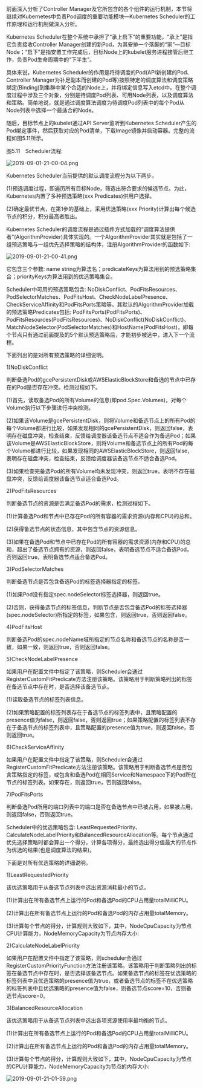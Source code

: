 
<!-- @import "[TOC]" {cmd="toc" depthFrom=1 depthTo=6 orderedList=false} -->

<!-- code_chunk_output -->



<!-- /code_chunk_output -->

前面深入分析了Controller Manager及它所包含的各个组件的运行机制，本节将继续对Kubernetes中负责Pod调度的重要功能模块—Kubernetes Scheduler的工作原理和运行机制做深入分析。

Kubernetes Scheduler在整个系统中承担了“承上启下”的重要功能，“承上”是指它负责接收Controller Manager创建的新Pod，为其安排一个落脚的“家”—目标Node；“启下”是指安置工作完成后，目标Node上的kubelet服务进程接管后继工作，负责Pod生命周期中的“下半生”。

具体来说，Kubernetes Scheduler的作用是将待调度的Pod(API新创建的Pod、Controller Manager为补足副本而创建的Pod等)按照特定的调度算法和调度策略绑定(Binding)到集群中某个合适的Node上，并将绑定信息写入etcd中。在整个调度过程中涉及三个对象，分别是待调度Pod列表、可用Node列表，以及调度算法和策略。简单地说，就是通过调度算法调度为待调度Pod列表中的每个Pod从Node列表中选择一个最适合的Node。

随后，目标节点上的kubelet通过API Server监听到Kubernetes Scheduler产生的Pod绑定事件，然后获取对应的Pod清单，下载Image镜像并启动容器。完整的流程如图5.11所示。

图5.11　Scheduler流程:

![2019-09-01-21-00-04.png](./images/2019-09-01-21-00-04.png)

Kubernetes Scheduler当前提供的默认调度流程分为以下两步。

(1)预选调度过程，即遍历所有目标Node，筛选出符合要求的候选节点。为此，Kubernetes内置了多种预选策略(xxx Predicates)供用户选择。

(2)确定最优节点，在第1步的基础上，采用优选策略(xxx Priority)计算出每个候选节点的积分，积分最高者胜出。

Kubernetes Scheduler的调度流程是通过插件方式加载的“调度算法提供者”(AlgorithmProvider)具体实现的。一个AlgorithmProvider其实就是包括了一组预选策略与一组优先选择策略的结构体，注册AlgorithmProvider的函数如下: 

![2019-09-01-21-00-41.png](./images/2019-09-01-21-00-41.png)

它包含三个参数: name string为算法名；predicateKeys为算法用到的预选策略集合；priorityKeys为算法用到的优选策略集合。

Scheduler中可用的预选策略包含: NoDiskConflict、PodFitsResources、PodSelectorMatches、PodFitsHost、CheckNodeLabelPresence、CheckServiceAffinity和PodFitsPorts策略等。其默认的AlgorithmProvider加载的预选策略Predicates包括: PodFitsPorts(PodFitsPorts)、PodFitsResources(PodFitsResources)、NoDiskConflict(NoDiskConflict)、MatchNodeSelector(PodSelectorMatches)和HostName(PodFitsHost)，即每个节点只有通过前面提及的5个默认预选策略后，才能初步被选中，进入下一个流程。

下面列出的是对所有预选策略的详细说明。

1)NoDiskConflict

判断备选Pod的gcePersistentDisk或AWSElasticBlockStore和备选的节点中已存在的Pod是否存在冲突。检测过程如下。

(1)首先，读取备选Pod的所有Volume的信息(即pod.Spec.Volumes)，对每个Volume执行以下步骤进行冲突检测。

(2)如果该Volume是gcePersistentDisk，则将Volume和备选节点上的所有Pod的每个Volume都进行比较，如果发现相同的gcePersistentDisk，则返回false，表明存在磁盘冲突，检查结束，反馈给调度器该备选节点不适合作为备选Pod；如果该Volume是AWSElasticBlockStore，则将Volume和备选节点上的所有Pod的每个Volume都进行比较，如果发现相同的AWSElasticBlockStore，则返回false，表明存在磁盘冲突，检查结束，反馈给调度器该备选节点不适合备选Pod。

(3)如果检查完备选Pod的所有Volume均未发现冲突，则返回true，表明不存在磁盘冲突，反馈给调度器该备选节点适合备选Pod。

2)PodFitsResources

判断备选节点的资源是否满足备选Pod的需求，检测过程如下。

(1)计算备选Pod和节点中已存在Pod的所有容器的需求资源(内存和CPU)的总和。

(2)获得备选节点的状态信息，其中包含节点的资源信息。

(3)如果在备选Pod和节点中已存在Pod的所有容器的需求资源(内存和CPU)的总和，超出了备选节点拥有的资源，则返回false，表明备选节点不适合备选Pod，否则返回true，表明备选节点适合备选Pod。

3)PodSelectorMatches

判断备选节点是否包含备选Pod的标签选择器指定的标签。

(1)如果Pod没有指定spec.nodeSelector标签选择器，则返回true。

(2)否则，获得备选节点的标签信息，判断节点是否包含备选Pod的标签选择器(spec.nodeSelector)所指定的标签，如果包含，则返回true，否则返回false。

4)PodFitsHost

判断备选Pod的spec.nodeName域所指定的节点名称和备选节点的名称是否一致，如果一致，则返回true，否则返回false。

5)CheckNodeLabelPresence

如果用户在配置文件中指定了该策略，则Scheduler会通过RegisterCustomFitPredicate方法注册该策略。该策略用于判断策略列出的标签在备选节点中存在时，是否选择该备选节点。

(1)读取备选节点的标签列表信息。

(2)如果策略配置的标签列表存在于备选节点的标签列表中，且策略配置的presence值为false，则返回false，否则返回true；如果策略配置的标签列表不存在于备选节点的标签列表中，且策略配置的presence值为true，则返回false，否则返回true。

6)CheckServiceAffinity

如果用户在配置文件中指定了该策略，则Scheduler会通过RegisterCustomFitPredicate方法注册该策略。该策略用于判断备选节点是否包含策略指定的标签，或包含和备选Pod在相同Service和Namespace下的Pod所在节点的标签列表。如果存在，则返回true，否则返回false。

7)PodFitsPorts

判断备选Pod所用的端口列表中的端口是否在备选节点中已被占用，如果被占用，则返回false，否则返回true。

Scheduler中的优选策略包含: LeastRequestedPriority、CalculateNodeLabelPriority和BalancedResourceAllocation等。每个节点通过优先选择策略时都会算出一个得分，计算各项得分，最终选出得分值最大的节点作为优选的结果(也是调度算法的结果)。

下面是对所有优选策略的详细说明。

1)LeastRequestedPriority

该优选策略用于从备选节点列表中选出资源消耗最小的节点。

(1)计算出在所有备选节点上运行的Pod和备选Pod的CPU占用量totalMilliCPU。

(2)计算出在所有备选节点上运行的Pod和备选Pod的内存占用量totalMemory。

(3)计算每个节点的得分，计算规则大致如下，其中，NodeCpuCapacity为节点CPU计算能力，NodeMemoryCapacity为节点内存大小: 

2)CalculateNodeLabelPriority

如果用户在配置文件中指定了该策略，则scheduler会通过RegisterCustomPriorityFunction方法注册该策略。该策略用于判断策略列出的标签在备选节点中存在时，是否选择该备选节点。如果备选节点的标签在优选策略的标签列表中且优选策略的presence值为true，或者备选节点的标签不在优选策略的标签列表中且优选策略的presence值为false，则备选节点score=10，否则备选节点score=0。

3)BalancedResourceAllocation

该优选策略用于从备选节点列表中选出各项资源使用率最均衡的节点。

(1)计算出在所有备选节点上运行的Pod和备选Pod的CPU占用量totalMilliCPU。

(2)计算出在所有备选节点上运行的Pod和备选Pod的内存占用量totalMemory。

(3)计算每个节点的得分，计算规则大致如下，其中，NodeCpuCapacity为节点的CPU计算能力，NodeMemoryCapacity为节点的内存大小: 

![2019-09-01-21-01-59.png](./images/2019-09-01-21-01-59.png)


